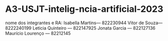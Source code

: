 # A3-USJT-intelig-ncia-artificial-2023
nome dos integrantes e RA:
Isabella Martins— 822230944
Vitor de Souza— 8222240199
Leticia Quinteiro — 822147925
Jonata Garcia — 822127136
Maurício Lourenço — 82212145
